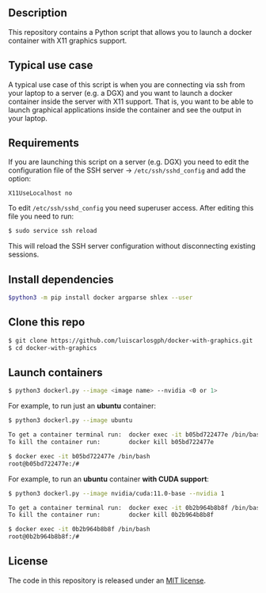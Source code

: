 Description
-----------
This repository contains a Python script that allows you to launch a docker container with X11 graphics support. 

Typical use case
----------------
A typical use case of this script is when you are connecting via ssh from your laptop to a server (e.g. a DGX)
and you want to launch a docker container inside the server with X11 support. That is, you want to be able
to launch graphical applications inside the container and see the output in your laptop. 

Requirements
------------
If you are launching this script on a server (e.g. DGX) you need to edit the configuration file of the SSH server -> ```/etc/ssh/sshd_config``` and
add the option:

``` X11UseLocalhost no ```

To edit ```/etc/ssh/sshd_config``` you need superuser access. After editing this file you need to run:
```bash
$ sudo service ssh reload
```
This will reload the SSH server configuration without disconnecting existing sessions. 

Install dependencies
--------------------
```bash
$python3 -m pip install docker argparse shlex --user
```

Clone this repo
---------------
```bash
$ git clone https://github.com/luiscarlosgph/docker-with-graphics.git
$ cd docker-with-graphics
```

Launch containers
-----------------
```bash
$ python3 dockerl.py --image <image name> --nvidia <0 or 1>
```

For example, to run just an **ubuntu** container:
```bash
$ python3 dockerl.py --image ubuntu

To get a container terminal run:  docker exec -it b05bd722477e /bin/bash
To kill the container run:        docker kill b05bd722477e

$ docker exec -it b05bd722477e /bin/bash
root@b05bd722477e:/#
```

For example, to run an **ubuntu** container **with CUDA support**:
```bash
$ python3 dockerl.py --image nvidia/cuda:11.0-base --nvidia 1

To get a container terminal run:  docker exec -it 0b2b964b8b8f /bin/bash
To kill the container run:        docker kill 0b2b964b8b8f

$ docker exec -it 0b2b964b8b8f /bin/bash
root@0b2b964b8b8f:/#
```

License
-------
The code in this repository is released under an [MIT license](https://github.com/luiscarlosgph/docker-with-graphics/blob/main/LICENSE).
